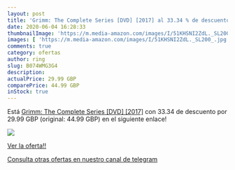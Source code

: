 ```yaml
---
layout: post
title: 'Grimm: The Complete Series [DVD] [2017] al 33.34 % de descuento'
date: 2020-06-04 16:28:33
thumbnailImage: 'https://m.media-amazon.com/images/I/51KHSNI2ZdL._SL200_.jpg'
images: [ 'https://m.media-amazon.com/images/I/51KHSNI2ZdL._SL200_.jpg' ]
comments: true
category: ofertas
author: ring
slug: B074WMG3G4
description:
actualPrice: 29.99 GBP
comparePrice: 44.99 GBP
inStock: true
---
```


Está [Grimm: The Complete Series [DVD] [2017]](https://www.amazon.com/dp/B074WMG3G4/?tag=redken08-20) con 33.34 de descuento por 29.99 GBP (original: 44.99 GBP) en el siguiente enlace!

[![](https://m.media-amazon.com/images/I/51KHSNI2ZdL._SL200_.jpg)](https://www.amazon.com/dp/B074WMG3G4/?tag=redken08-20)

[Ver la oferta!!](https://www.amazon.com/dp/B074WMG3G4/?tag=redken08-20)

[Consulta otras ofertas en nuestro canal de telegram](https://t.me/s/ofertas25)
